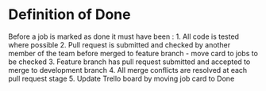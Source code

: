 # Definition of Done

Before a job is marked as done it must have been :
    1. All code is tested where possible
    2. Pull request is submitted and checked by another member of the team before merged to feature branch - move card to jobs to be checked
    3. Feature branch has pull request submitted and accepted to merge to development branch
    4. All merge conflicts are resolved at each pull request stage
    5. Update Trello board by moving job card to Done